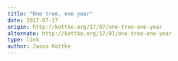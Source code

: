 ```yaml
---
title: "One tree, one year"
date: 2017-07-17
origin: http://kottke.org/17/07/one-tree-one-year
alternate: http://kottke.org/17/07/one-tree-one-year
type: link
author: Jason Kottke
---
```


